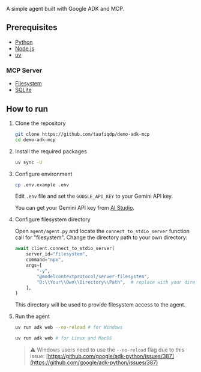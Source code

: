 A simple agent built with Google ADK and MCP.

## Prerequisites

- [Python](https://www.python.org/downloads/)
- [Node.js](https://nodejs.org/en/download/)
- [uv](https://docs.astral.sh/uv/getting-started/installation/)

### MCP Server

- [Filesystem](https://github.com/modelcontextprotocol/servers/tree/main/src/filesystem)
- [SQLite](https://github.com/modelcontextprotocol/servers/tree/main/src/sqlite)

## How to run

1. Clone the repository

   ```bash
   git clone https://github.com/taufiqdp/demo-adk-mcp
   cd demo-adk-mcp
   ```

2. Install the required packages

   ```bash
   uv sync -U
   ```

3. Configure environment

   ```bash
   cp .env.example .env
   ```

   Edit `.env` file and set the `GOOGLE_API_KEY` to your Gemini API key.

   You can get your Gemini API key from [AI Studio](https://aistudio.google.com/app/apikey).

4. Configure filesystem directory

   Open `agent/agent.py` and locate the `connect_to_stdio_server` function call for "filesystem". Change the directory path to your own directory:

   ```python
   await client.connect_to_stdio_server(
       server_id="filesystem",
       command="npx",
       args=[
           "-y",
           "@modelcontextprotocol/server-filesystem",
           "D:\\Your\\Own\\Directory\\Path",  # replace with your directory
       ],
   )
   ```

   This directory will be used to provide filesystem access to the agent.

5. Run the agent

   ```bash
   uv run adk web --no-reload # for Windows

   uv run adk web # for Linux and MacOS
   ```

   > ⚠️ Windows users need to use the `--no-reload` flag due to this issue: [https://github.com/google/adk-python/issues/387](https://github.com/google/adk-python/issues/387)
